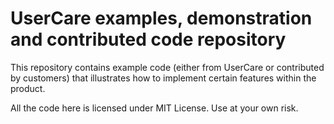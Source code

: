 # UserCare examples, demonstration and contributed code repository

This repository contains example code (either from UserCare or contributed by customers) that illustrates how to implement certain features within the product.

All the code here is licensed under MIT License. Use at your own risk.
